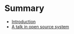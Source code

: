 # Summary
* [Introduction](README.md)
* [A talk in open source system](a-talk-on-open-source-system.md)

